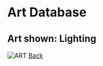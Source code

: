 # Art Database
## Art shown: Lighting

![ART](/art/assets/D7C333D0-1FAD-4B25-99DD-47248B5AE714.png)
[Back](/art.md)
